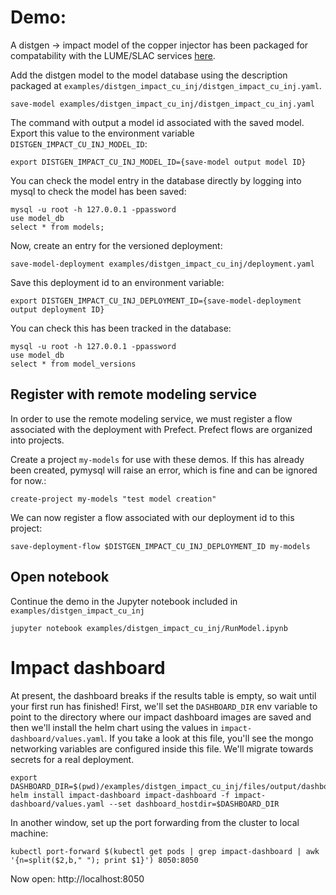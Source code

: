 # Demo:

A distgen -> impact model of the copper injector has been packaged for compatability with the LUME/SLAC services [here](https://github.com/jacquelinegarrahan/distgen-impact-cu-inj-ex).

Add the distgen model to the model database using the description packaged at `examples/distgen_impact_cu_inj/distgen_impact_cu_inj.yaml`.
```
save-model examples/distgen_impact_cu_inj/distgen_impact_cu_inj.yaml
```
The command with output a model id associated with the saved model. Export this value to the environment variable `DISTGEN_IMPACT_CU_INJ_MODEL_ID`:

```
export DISTGEN_IMPACT_CU_INJ_MODEL_ID={save-model output model ID}
```

You can check the model entry in the database directly by logging into mysql to check the model has been saved:
```
mysql -u root -h 127.0.0.1 -ppassword
use model_db
select * from models;
```

Now, create an entry for the versioned deployment:
```
save-model-deployment examples/distgen_impact_cu_inj/deployment.yaml
```
Save this deployment id to an environment variable:
```
export DISTGEN_IMPACT_CU_INJ_DEPLOYMENT_ID={save-model-deployment output deployment ID}
```

You can check this has been tracked in the database:
```
mysql -u root -h 127.0.0.1 -ppassword
use model_db
select * from model_versions
```

## Register with remote modeling service

In order to use the remote modeling service, we must register a flow associated with the deployment with Prefect. Prefect flows are organized into projects.

Create a project `my-models` for use with these demos. If this has already been created, pymysql will raise an error, which is fine and can be ignored for now.:

```
create-project my-models "test model creation"
```

We can now register a flow associated with our deployment id to this project:

```
save-deployment-flow $DISTGEN_IMPACT_CU_INJ_DEPLOYMENT_ID my-models
```


## Open notebook

Continue the demo in the Jupyter notebook included in `examples/distgen_impact_cu_inj`

```
jupyter notebook examples/distgen_impact_cu_inj/RunModel.ipynb
```

# Impact dashboard

At present, the dashboard breaks if the results table is empty, so wait until your first run has finished! First, we'll set the `DASHBOARD_DIR` env variable to point to the directory where our impact dashboard images are saved and then we'll install the helm chart using the values in `impact-dashboard/values.yaml`. If you take a look at this file, you'll see the mongo networking variables are configured inside this file. We'll migrate towards secrets for a real deployment.
```
export DASHBOARD_DIR=$(pwd)/examples/distgen_impact_cu_inj/files/output/dashboard
helm install impact-dashboard impact-dashboard -f impact-dashboard/values.yaml --set dashboard_hostdir=$DASHBOARD_DIR
```

In another window, set up the port forwarding from the cluster to local machine:
```
kubectl port-forward $(kubectl get pods | grep impact-dashboard | awk '{n=split($2,b," "); print $1}') 8050:8050 
```

Now open:
http://localhost:8050